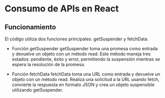 # Consumo de APIs en React


## Funcionamiento

El código utiliza dos funciones principales: getSuspender y fetchData.

- Función getSuspender
getSuspender toma una promesa como entrada y devuelve un objeto con un método read. Este método maneja tres estados: pendiente, éxito y error, permitiendo la suspensión mientras se espera la resolución de la promesa.

- Función fetchData
fetchData toma una URL como entrada y devuelve un objeto con un método read. Realiza una solicitud a la URL usando fetch, convierte la respuesta en formato JSON y crea un objeto suspensible utilizando getSuspender.
